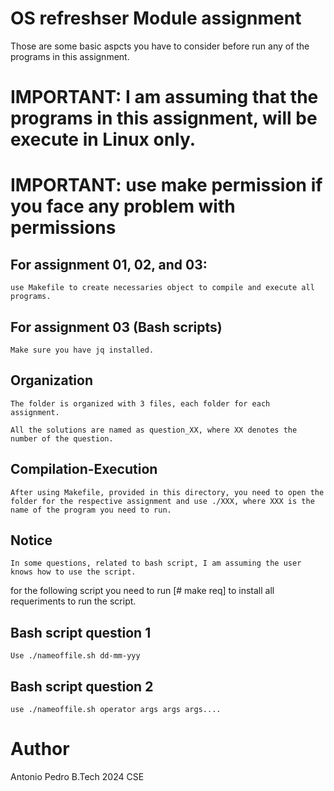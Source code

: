 # OS refreshser Module assignment

Those are some basic aspcts you have to consider before run any
of the programs in this assignment.

# IMPORTANT: I am assuming that the programs in this assignment, will be execute in Linux only.
# IMPORTANT: use make permission if you face any problem with permissions

## For assignment 01, 02, and 03:
	use Makefile to create necessaries object to compile and execute all  
	programs.

##  For assignment 03 (Bash scripts)
	Make sure you have jq installed. 

## Organization
	The folder is organized with 3 files, each folder for each
	assignment.
	
	All the solutions are named as question_XX, where XX denotes the number of the question.


## Compilation-Execution
	After using Makefile, provided in this directory, you need to open the 
	folder for the respective assignment and use ./XXX, where XXX is the name of the program you need to run.

## Notice
	
	In some questions, related to bash script, I am assuming the user knows how to use the script.

for the following script you need to run [# make req] to install all requeriments to run the script.
	
## Bash script question 1
	Use ./nameoffile.sh dd-mm-yyy

## Bash script question 2
	use ./nameoffile.sh operator args args args....

# Author
Antonio Pedro
B.Tech 2024
CSE
